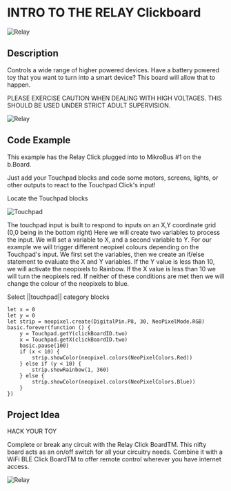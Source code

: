 # INTRO TO THE RELAY Clickboard

![Relay](https://github.com/Brilliant-Labs/bboard-tuts/blob/master/relay/relay.png?raw=true "Relay")

## Description

Controls a wide range of higher
powered devices. Have a battery
powered toy that you want to turn
into a smart device? This board
will allow that to happen.

PLEASE EXERCISE CAUTION
WHEN DEALING WITH HIGH
VOLTAGES. THIS SHOULD BE
USED UNDER STRICT ADULT
SUPERVISION.

![Relay](https://github.com/Brilliant-Labs/bboard-tuts/blob/master/relay/relay-click.jpg?raw=true "Relay Click")

## Code Example

This example has the Relay Click plugged into to MikroBus #1 on the b.Board.

Just add your Touchpad blocks and code some motors, screens, lights, or other outputs to react to the Touchpad Click's input!

Locate the Touchpad blocks

![Touchpad](https://github.com/Brilliant-Labs/bboard-tuts/blob/master/realy/relayclick-gif.gif?raw=true "Touchpad Click")

The touchpad input is built to respond to inputs on an X,Y coordinate grid (0,0 being in the bottom right)
Here we will create two variables to process the input.  We will set a variable to X, and a second variable to Y.  For our example we will trigger different neopixel colours depending on the Touchpad's input.  We first set the variables, then we create an if/else statement to evaluate the X and Y variables.  If the Y value is less than 10, we will activate the neopixels to Rainbow.  If the X value is less than 10 we will turn the neopixels red.  If neither of these conditions are met then we will change the colour of the neopixels to blue. 

Select ||touchpad|| category blocks 

```blocks
let x = 0
let y = 0
let strip = neopixel.create(DigitalPin.P8, 30, NeoPixelMode.RGB)
basic.forever(function () {
    y = Touchpad.getY(clickBoardID.two)
    x = Touchpad.getX(clickBoardID.two)
    basic.pause(100)
    if (x < 10) {
        strip.showColor(neopixel.colors(NeoPixelColors.Red))
    } else if (y < 10) {
        strip.showRainbow(1, 360)
    } else {
        strip.showColor(neopixel.colors(NeoPixelColors.Blue))
    }
})
```

## Project Idea

HACK YOUR TOY

Complete or break any
circuit with the Relay Click
BoardTM. This nifty board acts
as an on/off switch for all
your circuitry needs.
Combine it with a WiFi BLE
Click BoardTM to offer remote
control wherever you have
internet access.


![Relay](https://github.com/Brilliant-Labs/bboard-tuts/blob/master/relay/relayclick-gif.gif?raw=true "Let's Keep things nifty")